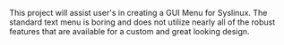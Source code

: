 This project will assist user's in creating a GUI Menu for Syslinux.  The standard text menu is boring and does not utilize nearly all of the robust features that are available for a custom and great looking design.